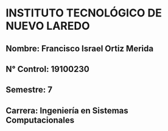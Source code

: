 # INSTITUTO TECNOLÓGICO DE NUEVO LAREDO

## Nombre: Francisco Israel Ortiz Merida

## N° Control: 19100230

## Semestre: 7

## Carrera: Ingeniería en Sistemas Computacionales